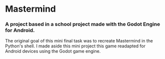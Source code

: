 # Mastermind
### A project based in a school project made with the Godot Engine for Android.
The original goal of this mini final task was to recreate Mastermind in the Python's shell. I made aside this mini project this game readapted for Android devices using the Godot game engine.
